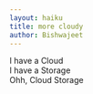 ```yaml
---
layout: haiku
title: more cloudy
author: Bishwajeet
---
```


I have a Cloud<br>
I have a Storage<br>
Ohh, Cloud Storage<br>